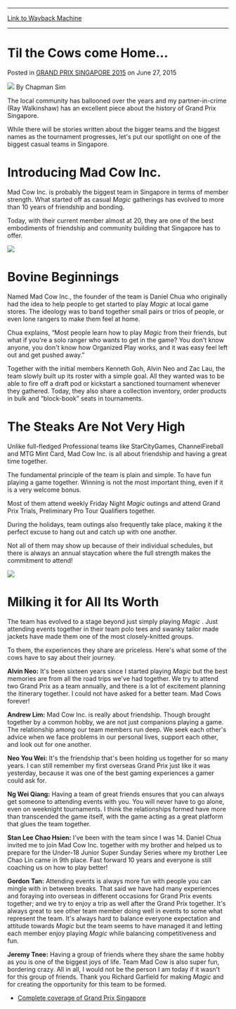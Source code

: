 
---
[Link to Wayback Machine](https://web.archive.org/web/20151005015518/http://magic.wizards.com/en/events/coverage/gpsin15/til-cows-come-home-2015-06-27)

[_metadata_:author]:- "Chapman Sim"
[_metadata_:description]:- "The local community has ballooned over the years and my partner-in-crime (Ray Walkinshaw) has an excellent piece about the history of Grand Prix Singapore. While there will be stories written about the bigger teams and the biggest names as the tournament progresses, let's put our spotlight on one of the biggest casual teams in Singapore. Introducing Mad Cow Inc. Mad Cow Inc. is probably the biggest team in Singapore in terms of member strength. What started off as casual Magic gatherings has evolved to more than 10 years of friendship and bonding."
[_metadata_:generator]:- "Drupal 7 (http://drupal.org)"
[_metadata_:node]:- "407236"
[_metadata_:publish_date]:- "2015-06-27"
[_metadata_:source]:- "div-main-content"
[_metadata_:title]:- "Til the Cows come Home..."
[_metadata_:wayback_capture_timestamp]:- "2015-10-05 01:55:18"
[_metadata_:wayback_raw_url]:- "https://web.archive.org/web/20151005015518id_/http://magic.wizards.com/en/events/coverage/gpsin15/til-cows-come-home-2015-06-27"
[_metadata_:wayback_url]:- "http://magic.wizards.com/en/events/coverage/gpsin15/til-cows-come-home-2015-06-27"
---


Til the Cows come Home...
=========================



 Posted in [GRAND PRIX SINGAPORE 2015](/en/events/coverage/gpsin15)
 on June 27, 2015 






![](https://media.magic.wizards.com/styles/auth_small/public/images/person/chapman_icon_0.jpg)
By Chapman Sim










The local community has ballooned over the years and my partner-in-crime (Ray Walkinshaw) has an excellent piece about the history of Grand Prix Singapore.


While there will be stories written about the bigger teams and the biggest names as the tournament progresses, let's put our spotlight on one of the biggest casual teams in Singapore.


Introducing Mad Cow Inc.
========================


Mad Cow Inc. is probably the biggest team in Singapore in terms of member strength. What started off as casual *Magic* gatherings has evolved to more than 10 years of friendship and bonding.


Today, with their current member almost at 20, they are one of the best embodiments of friendship and community building that Singapore has to offer.



![](https://media.wizards.com/2015/events/gpsin15/Team-Mad-Cow.jpg)  



Bovine Beginnings
=================


Named Mad Cow Inc., the founder of the team is Daniel Chua who originally had the idea to help people to get started to play *Magic* at local game stores. The ideology was to band together small pairs or trios of people, or even lone rangers to make them feel at home.


Chua explains, “Most people learn how to play *Magic* from their friends, but what if you're a solo ranger who wants to get in the game? You don't know anyone, you don't know how Organized Play works, and it was easy feel left out and get pushed away.”


Together with the initial members Kenneth Goh, Alvin Neo and Zac Lau, the team slowly built up its roster with a simple goal. All they wanted was to be able to fire off a draft pod or kickstart a sanctioned tournament whenever they gathered. Today, they also share a collection inventory, order products in bulk and “block-book” seats in tournaments.


The Steaks Are Not Very High
============================


Unlike full-fledged Professional teams like StarCityGames, ChannelFireball and MTG Mint Card, Mad Cow Inc. is all about friendship and having a great time together.


The fundamental principle of the team is plain and simple. To have fun playing a game together. Winning is not the most important thing, even if it is a very welcome bonus.


Most of them attend weekly Friday Night *Magic* outings and attend Grand Prix Trials, Preliminary Pro Tour Qualifiers together.


During the holidays, team outings also frequently take place, making it the perfect excuse to hang out and catch up with one another.


Not all of them may show up because of their individual schedules, but there is always an annual staycation where the full strength makes the commitment to attend!



![](https://media.wizards.com/2015/events/gpsin15/GP-Taipei.jpg)  



Milking it for All Its Worth
============================


The team has evolved to a stage beyond just simply playing *Magic* . Just attending events together in their team polo tees and swanky tailor made jackets have made them one of the most closely-knitted groups.


To them, the experiences they share are priceless. Here's what some of the cows have to say about their journey.



**Alvin Neo:** It's been sixteen years since I started playing *Magic* but the best memories are from all the road trips we've had together. We try to attend two Grand Prix as a team annually, and there is a lot of excitement planning the itinerary together. I could not have asked for a better team. Mad Cows forever!




**Andrew Lim:** Mad Cow Inc. is really about friendship. Though brought together by a common hobby, we are not just companions playing a game. The relationship among our team members run deep. We seek each other's advice when we face problems in our personal lives, support each other, and look out for one another.




**Neo You Wei:** It's the friendship that's been holding us together for so many years. I can still remember my first overseas Grand Prix just like it was yesterday, because it was one of the best gaming experiences a gamer could ask for.




**Ng Wei Qiang:** Having a team of great friends ensures that you can always get someone to attending events with you. You will never have to go alone, even on weeknight tournaments. I think the relationships formed have more than transcended the game itself, with the game acting as a great platform that glues the team together.




**Stan Lee Chao Hsien:** I've been with the team since I was 14. Daniel Chua invited me to join Mad Cow Inc. together with my brother and helped us to prepare for the Under-18 Junior Super Sunday Series where my brother Lee Chao Lin came in 9th place. Fast forward 10 years and everyone is still coaching us on how to play better!




**Gordon Tan:** Attending events is always more fun with people you can mingle with in between breaks. That said we have had many experiences and foraying into overseas in different occasions for Grand Prix events together; and we try to enjoy a trip as well after the Grand Prix together. It's always great to see other team member doing well in events to some what represent the team. It's always hard to balance everyone expectation and attitude towards *Magic* but the team seems to have managed it and letting each member enjoy playing *Magic* while balancing competitiveness and fun.




**Jeremy Tnee:** Having a group of friends where they share the same hobby as you is one of the biggest joys of life. Team Mad Cow is also super fun, bordering crazy. All in all, I would not be the person I am today if it wasn't for this group of friends. Thank you Richard Garfield for making *Magic* and for creating the opportunity for this team to be formed.



* [Complete coverage of Grand Prix Singapore](/node/406171)

 




